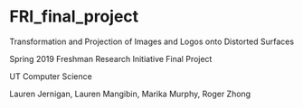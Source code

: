 # FRI_final_project
Transformation and Projection of Images and Logos onto Distorted Surfaces

Spring 2019 Freshman Research Initiative Final Project

UT Computer Science

Lauren Jernigan, Lauren Mangibin, Marika Murphy, Roger Zhong
